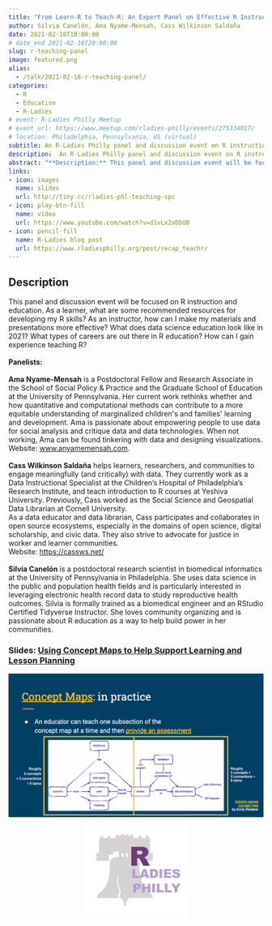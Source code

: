```yaml
---
title: "From Learn-R to Teach-R: An Expert Panel on Effective R Instruction"
author: Silvia Canelón, Ama Nyame-Mensah, Cass Wilkinson Saldaña 
date: 2021-02-18T18:00:00
# date_end 2021-02-18T20:00:00
slug: r-teaching-panel
image: featured.png
alias:
  - /talk/2021-02-18-r-teaching-panel/
categories:
  - R
  - Education
  - R-Ladies
# event: R-Ladies Philly Meetup
# event_url: https://www.meetup.com/rladies-philly/events/275334017/
# location: Philadelphia, Pennsylvania, US (virtual)
subtitle: An R-Ladies Philly panel and discussion event on R instruction and education.
description:  An R-Ladies Philly panel and discussion event on R instruction and education.
abstract: "**Description:** This panel and discussion event will be focused on R instruction and education. As a learner, what are some recommended resources for developing my R skills? As an instructor, how can I make my materials and presentations more effective? What does data science education look like in 2021? What types of careers are out there in R education? How can I gain experience teaching R?<br><br>**Panelists:**<br><br>**Ama Nyame-Mensah** is a Postdoctoral Fellow and Research Associate in the School of Social Policy & Practice and the Graduate School of Education at the University of Pennsylvania. Her current work rethinks whether and how quantitative and computational methods can contribute to a more equitable understanding of marginalized children's and families' learning and development. Ama is passionate about empowering people to use data for social analysis and critique data and data technologies. When not working, Ama can be found tinkering with data and designing visualizations.<br>Website: www.anyamemensah.com. <br><br>**Cass Wilkinson Saldaña** helps learners, researchers, and communities to engage meaningfully (and critically) with data. They currently work as a Data Instructional Specialist at the Children’s Hospital of Philadelphia’s Research Institute, and teach introduction to R courses at Yeshiva University. Previously, Cass worked as the Social Science and Geospatial Data Librarian at Cornell University.<br>As a data educator and data librarian, Cass participates and collaborates in open source ecosystems, especially in the domains of open science, digital scholarship, and civic data. They also strive to advocate for justice in worker and learner communities.<br>Website: https://cassws.net/<br><br>**Silvia Canelón** is a postdoctoral research scientist in biomedical informatics at the University of Pennsylvania in Philadelphia. She uses data science in the public and population health fields and is particularly interested in leveraging electronic health record data to study reproductive health outcomes. Silvia is formally trained as a biomedical engineer and an RStudio Certified Tidyverse Instructor. She loves community organizing and is passionate about R education as a way to help build power in her communities."
links:
- icon: images
  name: slides
  url: http://tiny.cc/rladies-phl-teaching-spc
- icon: play-btn-fill
  name: video
  url: https://www.youtube.com/watch?v=d1vLx2vDbU8
- icon: pencil-fill
  name: R-Ladies blog post
  url: https://www.rladiesphilly.org/post/recap_teachr/
---
```


## Description

This panel and discussion event will be focused on R instruction and education. As a learner, what are some recommended resources for developing my R skills? As an instructor, how can I make my materials and presentations more effective? What does data science education look like in 2021? What types of careers are out there in R education? How can I gain experience teaching R?<br><br>**Panelists:**<br><br>**Ama Nyame-Mensah** is a Postdoctoral Fellow and Research Associate in the School of Social Policy & Practice and the Graduate School of Education at the University of Pennsylvania. Her current work rethinks whether and how quantitative and computational methods can contribute to a more equitable understanding of marginalized children's and families' learning and development. Ama is passionate about empowering people to use data for social analysis and critique data and data technologies. When not working, Ama can be found tinkering with data and designing visualizations.<br>Website: www.anyamemensah.com. <br><br>**Cass Wilkinson Saldaña** helps learners, researchers, and communities to engage meaningfully (and critically) with data. They currently work as a Data Instructional Specialist at the Children’s Hospital of Philadelphia’s Research Institute, and teach introduction to R courses at Yeshiva University. Previously, Cass worked as the Social Science and Geospatial Data Librarian at Cornell University.<br>As a data educator and data librarian, Cass participates and collaborates in open source ecosystems, especially in the domains of open science, digital scholarship, and civic data. They also strive to advocate for justice in worker and learner communities.<br>Website: https://cassws.net/<br><br>**Silvia Canelón** is a postdoctoral research scientist in biomedical informatics at the University of Pennsylvania in Philadelphia. She uses data science in the public and population health fields and is particularly interested in leveraging electronic health record data to study reproductive health outcomes. Silvia is formally trained as a biomedical engineer and an RStudio Certified Tidyverse Instructor. She loves community organizing and is passionate about R education as a way to help build power in her communities.

### Slides: [Using Concept Maps to Help Support Learning and Lesson Planning](http://tiny.cc/rladies-phl-teaching-spc)

<img src="concept-map.png" title="Concept Maps: in practice. An educator can teach one subsection of the concept map at a time and then provide an assessment. A more detailed description available in slide presenter notes at http://tiny.cc/rladies-phl-teaching-spc" alt="Concept Maps: in practice. An educator can teach one subsection of the concept map at a time and then provide an assessment. A more detailed description available in slide presenter notes at http://tiny.cc/rladies-phl-teaching-spc" width="702" style="display: block; margin: auto;" />

<img src="rladies-philly.jpg" title="Logo for R-Ladies Philly featuring the Liberty Bell in the background" alt="Logo for R-Ladies Philly featuring the Liberty Bell in the background" width="40%" style="display: block; margin: auto;" />

